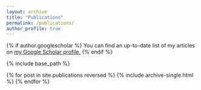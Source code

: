 ```yaml
---
layout: archive
title: "Publications"
permalink: /publications/
author_profile: true
---
```


{% if author.googlescholar %}
  You can find an up-to-date list of my articles on <u><a href="{{author.googlescholar}}">my Google Scholar profile</a>.</u>
{% endif %}

{% include base_path %}

{% for post in site.publications reversed %}
  {% include archive-single.html %}
{% endfor %}
